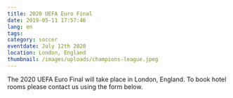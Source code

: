 ```yaml
---
title: 2020 UEFA Euro Final
date: 2019-05-11 17:57:46
lang: en
tags:
category: soccer
eventdate: July 12th 2020
location: London, England
thumbnail: /images/uploads/champions-league.jpeg
---
```


The 2020 UEFA Euro Final will take place in London, England. To book hotel rooms please contact us using the form below.